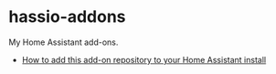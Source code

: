# hassio-addons

My Home Assistant add-ons.

* [How to add this add-on repository to your Home Assistant install](https://home-assistant.io/hassio/installing_third_party_addons/)
